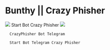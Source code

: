 # Bunthy || Crazy Phisher 
<a href="https://www.facebook.com/thronbunthy" > <img src="https://img.shields.io/badge/Facebook-0000FF?style=for-the-badge&logo=facebook&logoColor=white" ></a>
Start Bot Crazy Phisher 
<a href="http://t.me/Crazyphisher_bot)" > <img src="https://img.shields.io/badge/Telegram-ADD8E6?style=for-the-badge&logo=Telegram&logoColor=white" ></a>

```
  CrazyPhisher Bot Telegram 
```
```
  Start Bot Telegram Crazy Phisher
```
